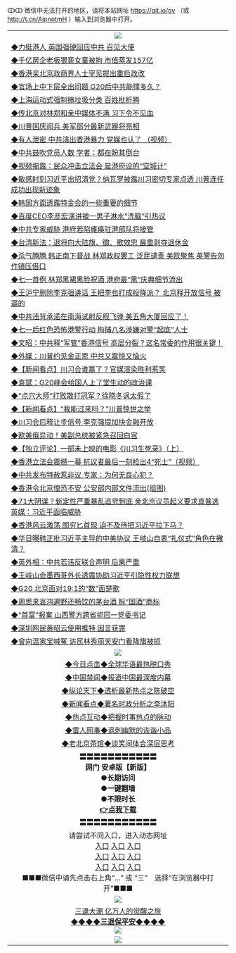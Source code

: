 ↀↀ 微信中无法打开的地区，请将本站网址 https://git.io/gy （或 http://t.cn/AipnotmH ）输入到浏览器中打开。 


<table>
  <tr>
    <td align=center><img src="https://github.com/gyhhx/image-upload/blob/master/ogate-c.JPG" /></td>
  </tr>
  <tr>
<td align=left>
<a href="https://xvery.li/oo.aspx?name=c1048521&key=lvvdiyawanfwimxk&from=gy">◆力挺港人 英国强硬回应中共 召见大使</a><br/></td>
  </tr>
  <tr>
<td align=left>
<a href="https://xvery.li/oo.aspx?name=c1048493&key=lvvdiyawanfwimxk&from=gy">◆千亿房企老板猥亵女童被拘 市值蒸发157亿</a><br/></td>
 </tr>
  <tr>
<td align=left>
<a href="https://xvery.li/oo.aspx?name=c1048568&key=lvvdiyawanfwimxk&from=gy">◆香港亲北京政商界人士罕见提出重启政改</a><br/></td>
 </tr>
   <tr>
<td align=left>
<a href="https://xvery.li/oo.aspx?name=c1048411&key=lvvdiyawanfwimxk&from=gy">◆官场上中下层全出问题 G20后中共能撑多久？</a><br/></td>
   </tr> 
  <tr>
<td align=left>
<a href="https://xvery.li/oo.aspx?name=c1048522&key=lvvdiyawanfwimxk&from=gy">◆上海运动式强制搞垃圾分类 百姓批折腾</a><br/></td>
  </tr> 
 <tr>
<td align=left>
<a href="https://xvery.li/oo.aspx?name=c1048494&key=lvvdiyawanfwimxk&from=gy">◆传北京对林郑和亲中媒体不满 习下令不见血</a><br/>
</td>
   </tr>
 <tr>
<td align=left>
<a href="https://xvery.li/oo.aspx?name=c1048575&key=lvvdiyawanfwimxk&from=gy">◆川普国庆阅兵 美军部分最新武器将亮相</a><br/></td>
  </tr>
  <tr>
<td align=left>
<a href="https://xvery.li/oo.aspx?name=c1048579&key=lvvdiyawanfwimxk&from=gy">◆有人泄密 中共演出香港暴力 党媒也认了 （视频）</a><br/></td>
 </tr>
   <tr>
<td align=left>
<a href="https://xvery.li/oo.aspx?name=c1048545&key=lvvdiyawanfwimxk&from=gy">◆中共鼓吹党员人数 学者：都在盼其倒台</a><br/>
</td>
   </tr>
 <tr>
<td align=left>
<a href="https://xvery.li/oo.aspx?name=http://www.soundofhope.org/gb/2019/07/02/n3001357.html&key=lvvdiyawanfwimxk&from=gy">◆视频揭露：民众冲击立法会 是港府设的“空城计”</a><br/></td>
  </tr>
  <tr>
<td align=left>
<a href="https://xvery.li/oo.aspx?name=c1048480&key=lvvdiyawanfwimxk&from=gy">◆敏感时刻习近平出招清党？纳瓦罗披露川习密切专家点透 川普连任成功出现新迹象</a><br/></td>
 </tr>
  <tr>
<td align=left>
<a href="https://xvery.li/oo.aspx?name=c1048558&key=lvvdiyawanfwimxk&from=gy">◆韩国方面透露特金会的一些重要的细节</a><br/></td>
 </tr>
   <tr>
<td align=left>
<a href="https://xvery.li/oo.aspx?name=c1048561&key=lvvdiyawanfwimxk&from=gy">◆百度CEO李彦宏演讲被一男子淋水“洗脑”引热议</a><br/></td>
   </tr> 
  <tr>
<td align=left>
<a href="https://xvery.li/oo.aspx?name=c1048572&key=lvvdiyawanfwimxk&from=gy">◆中共专家威胁 港府若陷瘫痪驻港部队将接管</a><br/></td>
  </tr> 
 <tr>
<td align=left>
<a href="https://xvery.li/oo.aspx?name=c1048564&key=lvvdiyawanfwimxk&from=gy">◆台湾新法：退将向大陆旗、徽、歌效忠 最重剥夺退休金</a><br/>
</td>
   </tr>
 <tr>
<td align=left>
<a href="https://xvery.li/oo.aspx?name=c1048481&key=lvvdiyawanfwimxk&from=gy">◆杀气腾腾 韩正南下督战 林郑政权罢工 泛民谴责 美欧聚焦 英警告勿作镇压借口</a><br/>
</td>
   </tr>
 <tr>
<td align=left>
<a href="https://xvery.li/oo.aspx?name=c1048485&key=lvvdiyawanfwimxk&from=gy">◆七一首例 林郑黑裙黑脸祝酒 港府最“黑”庆典细节流出</a><br/></td>
  </tr>
  <tr>
<td align=left>
<a href="https://xvery.li/oo.aspx?name=c1048581&key=lvvdiyawanfwimxk&from=gy">◆王沪宁删除李克强讲话 王把李也打成投降派？ 北京释开放信号 被逼的</a><br/></td>
 </tr>
   <tr>
<td align=left>
<a href="https://xvery.li/oo.aspx?name=c1048514&key=lvvdiyawanfwimxk&from=gy">◆中共违背承诺在南海试射反舰飞弹 美五角大厦回应了！</a><br/>
</td>
   </tr>
 <tr>
<td align=left>
<a href="https://xvery.li/oo.aspx?name=c1048555&key=lvvdiyawanfwimxk&from=gy">◆七一后红色恐怖港警行动 拘捕八名涉嫌对警“起底”人士</a><br/>
</td>
</tr> 
<tr>
<td align=left>
<a href="https://xvery.li/oo.aspx?name=c1048596&key=lvvdiyawanfwimxk&from=gy">◆文昭：中共释“军管”香港信号 高层分裂？这名常委的作用很关键！</a><br/>
</td>       
</tr> 
  <tr>
<td align=left>
<a href="https://xvery.li/oo.aspx?name=c1048211&key=lvvdiyawanfwimxk&from=gy">◆外媒：川普约见金正恩 中共又震惊又恼火</a><br/></td>
  </tr>
  <tr>
<td align=left>
<a href="https://xvery.li/oo.aspx?name=c1048215&key=lvvdiyawanfwimxk&from=gy">◆【新闻看点】川习会谁赢了？官媒渲染胜利惹笑</a><br/></td>
 </tr>
  <tr>
<td align=left>
<a href="https://xvery.li/oo.aspx?name=c1048144&key=lvvdiyawanfwimxk&from=gy">◆袁斌：G20峰会给国人上了堂生动的政治课</a><br/></td>
 </tr>
   <tr>
<td align=left>
<a href="https://xvery.li/oo.aspx?name=c1048286&key=lvvdiyawanfwimxk&from=gy">◆“点穴大师”打败散打冠军？徐晓冬讽太假了</a><br/></td>
   </tr> 
  <tr>
<td align=left>
<a href="https://xvery.li/oo.aspx?name=c1048240&key=lvvdiyawanfwimxk&from=gy">◆【新闻看点】“我能过来吗？”川普惊世之举</a><br/></td>
  </tr> 
 <tr>
<td align=left>
<a href="https://xvery.li/oo.aspx?name=c1048266&key=lvvdiyawanfwimxk&from=gy">◆川习会后释让步信号 李克强提加快金融开放</a><br/>
</td>
   </tr>
 <tr>
<td align=left>
<a href="https://xvery.li/oo.aspx?name=http://www.soundofhope.org/gb/2019/07/02/n3002899.html&key=lvvdiyawanfwimxk&from=gy">◆欧美俄异动！美副总统被紧急召回白宫</a><br/></td>
  </tr>
  <tr>
<td align=left>
<a href="https://xvery.li/oo.aspx?name=c1048201&key=lvvdiyawanfwimxk&from=gy">◆【独立评论】一部未上映的电影《川习生死录》（上）</a><br/></td>
 </tr>
   <tr>
<td align=left>
<a href="https://xvery.li/oo.aspx?name=https://www.ntdtv.com/gb/2019/07/02/a102614185.html&key=lvvdiyawanfwimxk&from=gy">◆香港立法会震撼一幕 抗议者最后一刻抢出4“死士”（视频）</a><br/>
</td>
   </tr>
 <tr>
<td align=left>
<a href="https://xvery.li/oo.aspx?name=https://www.ntdtv.com/gb/2019/07/03/a102614499.html&key=lvvdiyawanfwimxk&from=gy">◆中共发布特赦惹非议 专家：为何无良心犯？</a><br/></td>
  </tr>
  <tr>
<td align=left>
<a href="https://xvery.li/oo.aspx?name=http://www.secretchina.com/news/gb/2019/07/02/898949.html&key=lvvdiyawanfwimxk&from=gy">◆香港令北京惶恐不安 公安部内部文件流出(组图)</a><br/></td>
 </tr>
  <tr>
<td align=left>
<a href="https://xvery.li/oo.aspx?name=c1048209&key=lvvdiyawanfwimxk&from=gy">◆71大阴谋？新定性严重暴乱追究到底 亲北京议员起义要求真普选 英媒：习近平面临威胁</a><br/></td>
 </tr>
   <tr>
<td align=left>
<a href="https://xvery.li/oo.aspx?name=c1048210&key=lvvdiyawanfwimxk&from=gy">◆香港风云激荡 图穷匕首现 迫不及待把习近平拉下马？</a><br/></td>
   </tr> 
  <tr>
<td align=left>
<a href="https://xvery.li/oo.aspx?name=c1048208&key=lvvdiyawanfwimxk&from=gy">◆华日曝韩正批习近平主导的中美协议 王岐山自表“礼仪式”角色在撇清？</a><br/></td>
  </tr> 
 <tr>
<td align=left>
<a href="https://xvery.li/oo.aspx?name=c1048205&key=lvvdiyawanfwimxk&from=gy">◆英外相：中共若违反联合声明 后果严重</a><br/>
</td>
   </tr>
 <tr>
<td align=left>
<a href="https://xvery.li/oo.aspx?name=c1048236&key=lvvdiyawanfwimxk&from=gy">◆王岐山会墨西哥外长透露协助习近平引隐性权力联想</a><br/>
</td>
   </tr>
 <tr>
<td align=left>
<a href="https://xvery.li/oo.aspx?name=c1048306&key=lvvdiyawanfwimxk&from=gy">◆G20 北京面对19:1的“数”面楚歌</a><br/></td>
  </tr>
  <tr>
<td align=left>
<a href="https://xvery.li/oo.aspx?name=c1048163&key=lvvdiyawanfwimxk&from=gy">◆周恩来哀鸿遍野还畅饮的茅台酒 拆“国酒”商标</a><br/></td>
 </tr>
   <tr>
<td align=left>
<a href="https://xvery.li/oo.aspx?name=c1048212&key=lvvdiyawanfwimxk&from=gy">◆“首富”报案 山西警方跨省抓回一党委书记</a><br/>
</td>
   </tr>
 <tr>
<td align=left>
<a href="https://xvery.li/oo.aspx?name=c1048281&key=lvvdiyawanfwimxk&from=gy">◆深圳网民黄昭云使用推特 因言获罪</a><br/>
</td>
</tr> 
<tr>
<td align=left>
<a href="https://xvery.li/oo.aspx?name=c1048261&key=lvvdiyawanfwimxk&from=gy">◆曾向温家宝喊冤 访民林秀丽天安门看降旗被抓</a><br/>
</td>       
</tr> 
  <tr>
    <td align=center><img src="https://github.com/gyhhx/image-upload/blob/master/title1.jpg" /></td>
  </tr>
   <tr>
   <td align=center> 
<a href="https://xvery.li/oo.aspx?name=c816850&key=lvvdiyawanfwimxk&from=gy&tag=9877">◆今日点击◆全球华语最热脱口秀</a><br/>
    </td>
  </tr>
  <tr>
  <td align=center>
<a href="https://xvery.li/oo.aspx?name=c816860&key=lvvdiyawanfwimxk&from=gy&tag=99733110">◆中国禁闻◆报道中国最深度内幕</a><br/>
   </tr>
  <tr>
     <td align=center>
<a href="https://xvery.li/oo.aspx?name=c816855&key=lvvdiyawanfwimxk&from=gy&tag=997110">◆纵论天下◆透析最新热点之陈破空</a><br/>
   </tr>
   <tr>
      <td align=center>
<a href="https://xvery.li/oo.aspx?name=c838308&key=lvvdiyawanfwimxk&from=gy&tag=9973110">◆新闻看点◆著名时政分析之李沐阳</a><br/>
   </tr>
   <tr>
     <td align=center>
<a href="https://xvery.li/oo.aspx?name=c816852&key=lvvdiyawanfwimxk&from=gy&tag=9733110">◆热点互动◆把握时事热点的脉动</a><br/>
   </tr>
   <tr>
      <td align=center>
<a href="https://xvery.li/oo.aspx?name=c816694&key=lvvdiyawanfwimxk&from=gy&tag=93310">◆雷人网事◆讽刺幽默的诙谐小品</a><br/>
   </tr>
   <tr>
    <td align=center>
<a href="https://xvery.li/oo.aspx?name=c816650&key=lvvdiyawanfwimxk&from=gy&tag=9973110">◆老北京茶馆◆谈笑间体会深层思考</a><br/>
   </tr>
  <tr>
    <td align=center>
 <b>〓〓〓〓〓〓〓〓〓〓〓<br/>网门 安卓版【新版】<br/> ●长期访问<br/> ●一键翻墙<br/>  ●不限时长<br/> 
 <a href="https://share.weiyun.com/5FMRSuD">👉<b>点我下载</a><br/>〓〓〓〓〓〓〓〓〓〓〓<br/>
    </td>
    </tr>
   <tr>
    <td align=center>请尝试不同入口，进入动态网址<br/>
      <a href="https://s3.us-east-2.amazonaws.com/ogateo/show.htm">入口</a>
      <a href="https://s3.ca-central-1.amazonaws.com/ogatec/show.htm">入口</a>
      <a href="https://s3.ap-southeast-2.amazonaws.com/ogatey/show.htm">入口</a><br/>
      <a href="https://s3.ap-northeast-2.amazonaws.com/ogates/show.htm">入口</a>
      <a href="https://s3.eu-central-1.amazonaws.com/ogatef/show.htm">入口</a>
      <a href="https://s3.ap-south-1.amazonaws.com/ogatem/show.htm">入口</a><br/>
      <a href="https://s3-us-west-1.amazonaws.com/ogaten/show.htm">入口</a>
      <a href="https://s3.eu-west-2.amazonaws.com/ogatel/show.htm">入口</a>
      <a href="https://s3.ap-northeast-1.amazonaws.com/ogatet/show.htm">入口</a><br/>
      ■■■微信中请先点击右上角“...” 或 “三”　选择“在浏览器中打开”■■■<b><br/>
    </td>
  </tr>
  <tr>
    <td align=center><img src="https://github.com/gyhhx/image-upload/blob/master/3.jpg" /> </td>
</tr>
  <tr>  
  <td align=center>
  <a href="http://ctbtfdoocixoa.global.ssl.fastly.net/oo.aspx?name=c894205&key=ofejcfaxcltk&from=gy&tag=9973110">三退大潮 亿万人的觉醒之旅</a><br/>
      <a href="http://ctbtfdoocixoa.global.ssl.fastly.net/oo.aspx?name=ogQuit.aspx&key=ofejcfaxcltk&from=gy"><b>◆◆◆◆三退保平安◆◆◆◆<br/></a>
      <img src="https://github.com/gyhhx/image-upload/blob/master/3t.jpg" /><br/>
      </td>
  </tr>
   <tr>
    <td align=center><img src="https://raw.githubusercontent.com/oGate2/Up/master/oGate_640.jpg"/></td>
  </tr>
</table>



